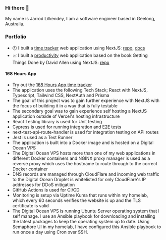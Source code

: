 ### Hi there 👋

My name is Jarrod Lilkendey, I am a software engineer based in Geelong, Australia.

### Portfolio

- 🕘 I built a [time tracker](https://168hoursapp.com) web application using NextJS: [repo](https://github.com/jarrodlilkendey/168-hours), [docs](https://jarrodlilkendey.com/168-hours/)
- 📈 I built a [productivity](https://nextactionslist.com) web application based on the book Getting Things Done by David Allen using NextJS: [repo](https://github.com/jarrodlilkendey/gtd-saas)

#### 168 Hours App

- Try out the [168 Hours App time tracker](https://168hoursapp.com)
- The application uses the following Tech Stack; React with NextJS, Typescript, Tailwind CSS, NextAuth and Prisma
- The goal of this project was to gain further experience with NextJS with the focus of building it in a way that is fully testable
- The secondary goal was to gain experience self hosting a NextJS application outside of Vercel's hosting infrastructure
- React Testing library is used for Unit testing
- Cypress is used for running integration and E2E tests
- next-test-api-route-handler is used for integration testing on API routes
- Jest is used as a Test Runner
- The application is built into a Docker image and is hosted on a Digital Ocean VPS
- The Digital Ocean VPS hosts more than one of my web applications in different Docker containers and NGINX proxy manager is used as a reverse proxy which uses the hostname to route through to the correct Docker container
- DNS records are managed through CloudFlare and incoming web traffic to the Digital Ocean Droplet is whitelisted for only CloudFlare's IP addresses for DDoS mitigation
- GitHub Actions is used for CI/CD
- Monitoring is setup via Uptime Kuma that runs within my homelab, which every 60 seconds verifies the website is up and the TLS certificate is valid
- The Digital Ocean VPS is running Ubuntu Server operating system that I self manage. I use an Ansible playbook for downloading and installing the latest packages to keep the operating system up to date. Using Semaphore UI in my homelab, I have configured this Ansible playbook to run once a day using Cron over SSH.

<!--
**programmablewealth/programmablewealth** is a ✨ _special_ ✨ repository because its `README.md` (this file) appears on your GitHub profile.

Here are some ideas to get you started:

- 🔭 I’m currently working on ...
- 🌱 I’m currently learning ...
- 👯 I’m looking to collaborate on ...
- 🤔 I’m looking for help with ...
- 💬 Ask me about ...
- 📫 How to reach me: ...
- 😄 Pronouns: ...
- ⚡ Fun fact: ...
-->
